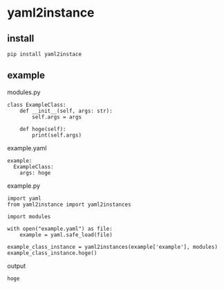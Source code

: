 # yaml2instance
## install
`pip install yaml2instace`

## example

modules.py
```
class ExampleClass:
    def __init__(self, args: str):
        self.args = args

    def hoge(self):
        print(self.args)
```

example.yaml
```
example:
  ExampleClass:
    args: hoge
```


example.py
```
import yaml
from yaml2instance import yaml2instances

import modules

with open("example.yaml") as file:
    example = yaml.safe_load(file)

example_class_instance = yaml2instances(example['example'], modules)
example_class_instance.hoge()
```

output
```
hoge
```
